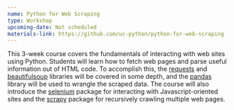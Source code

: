 ```yaml
---
name: Python for Web Scraping
type: Workshop
upcoming-date: Not scheduled
materials-link: https://github.com/uc-python/python-for-web-scraping
---
```

This 3-week course covers the fundamentals of interacting with web sites using Python.
Students will learn how to fetch web pages and parse useful information out of HTML code.
To accomplish this, the [requests](https://requests.readthedocs.io/en/master/) and [beautifulsoup](https://www.crummy.com/software/BeautifulSoup/bs4/doc/) libraries will be covered in some depth, and the [pandas](https://pandas.pydata.org) library will be used to wrangle the scraped data.
The course will also introduce the [selenium](https://selenium-python.readthedocs.io) package for interacting with Javascript-oriented sites and the [scrapy](https://scrapy.org) package for recursively crawling multiple web pages.
